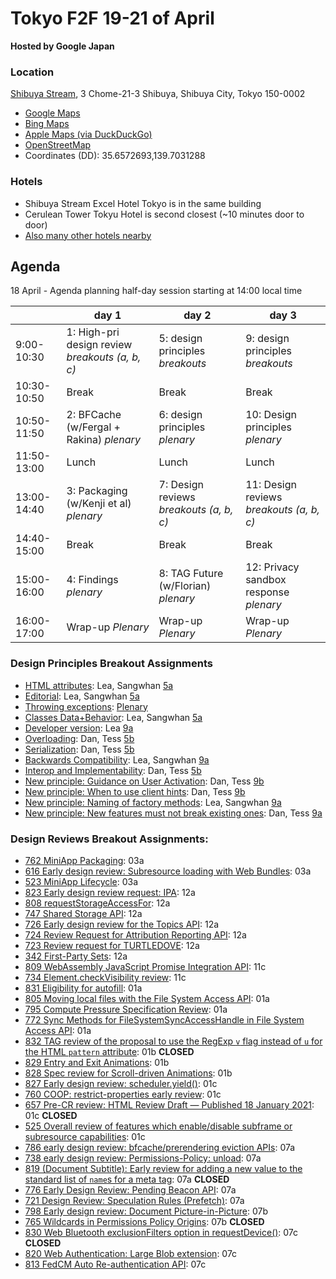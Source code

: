 # Tokyo F2F 19-21 of April

**Hosted by Google Japan**

### Location

[Shibuya Stream](https://goo.gl/maps/3PdGHMeVtyFQiyTYA), 3 Chome-21-3 Shibuya, Shibuya City, Tokyo 150-0002

 - [Google Maps](https://goo.gl/maps/3PdGHMeVtyFQiyTYA)
 - [Bing Maps](https://www.bing.com/maps?osid=07da5346-50cd-4b97-b362-01bcde48c73a&cp=35.657227~139.69363&lvl=16&pi=0&imgid=9568484b-48c1-4e35-877c-31d2e1a4728b&v=2&sV=2&form=S00027)
 - [Apple Maps (via DuckDuckGo)](https://duckduckgo.com/?q=Shibuya+Stream&ia=web&iaxm=maps&strict_bbox=0&bbox=35.66002790378684%2C139.69722642852787%2C35.6543921148607%2C139.7088135714722&metatoken=0)
 - [OpenStreetMap](https://www.openstreetmap.org/way/521438304)
 - Coordinates (DD): 35.6572693,139.7031288

### Hotels

 - Shibuya Stream Excel Hotel Tokyo is in the same building
 - Cerulean Tower Tokyu Hotel is second closest (~10 minutes door to door)
 - [Also many other hotels nearby](https://www.google.com/travel/hotels/Shibuya%20Station?q=hotel%20near%20shibuya%20station&g2lb=2502548%2C2503771%2C2503781%2C2504163%2C4258168%2C4270442%2C4284970%2C4291517%2C4306835%2C4429192%2C4515404%2C4597339%2C4723331%2C4731329%2C4757164%2C4778035%2C4814050%2C4821091%2C4861688%2C4864715%2C4874190%2C4886082%2C4886480%2C4893075%2C4902277%2C4905351%2C4906023%2C4926165%2C4926489%2C4931360%2C4936396%2C4937897%2C4938721%2C4940606%2C4942347%2C4946428%2C4949173%2C4950242&hl=en-JP&gl=jp&ssta=1&ts=CAESCgoCCAMKAggDEAAaIAoCGgASGhIUCgcI5w8QBBgSEgcI5w8QBBgWGAQyAggBKgkKBToDSlBZGgA&rp=ogEPU2hpYnV5YSBTdGF0aW9uOAFAAEgCmgICCAA&ap=MAFagAEKBgignAEQACIDSlBZKhYKBwjnDxACGA0SBwjnDxACGA4YASgAsAEBWAFoAXIECAIYAJoBERIPU2hpYnV5YSBTdGF0aW9uogERCggvbS8wN2RmaxIFVG9reW-qAQoKAggREgIIVxgBkgICCBOSAgIIEpICAggOkgICCBSSAQIgAWgA&ictx=1&sa=X&utm_campaign=sharing&utm_medium=link&utm_source=htls)

## Agenda

18 April - Agenda planning half-day session starting at 14:00 local time

|   | day 1    | day 2                                                       | day 3                                   |
|---|-----|--------------------------------------------------------|------------------------------------|
|9:00-10:30|1: High-pri design review *breakouts (a, b, c)*|5: design principles *breakouts*                          |9: design principles *breakouts*      |
|10:30-10:50|Break|Break                                                   |Break                               |
|10:50-11:50|2: BFCache (w/Fergal + Rakina) *plenary*|6: design principles *plenary*                            |10: Design principles *plenary*       |
|11:50-13:00|Lunch|Lunch                                                   |Lunch                               |
|13:00-14:40|3: Packaging (w/Kenji et al) *plenary*|7: Design reviews *breakouts (a, b, c)*                    |11: Design reviews *breakouts (a, b, c)*|
|14:40-15:00|Break|Break                                                   |Break                               |
|15:00-16:00|4: Findings *plenary*|8: TAG Future (w/Florian) *plenary*                                   |12: Privacy sandbox response *plenary*|
|16:00-17:00|Wrap-up *Plenary*|Wrap-up *Plenary*                                       |Wrap-up *Plenary*                   |

### Design Principles Breakout Assignments
* [HTML attributes](https://github.com/w3ctag/design-principles/pull/412):	Lea, Sangwhan	[5a](https://github.com/w3ctag/meetings/blob/gh-pages/2023/04-tokyo/minutes.md#5a) 
* [Editorial](https://github.com/w3ctag/design-principles/pull/409):	Lea, Sangwhan	[5a](https://github.com/w3ctag/meetings/blob/gh-pages/2023/04-tokyo/minutes.md#5a)
* [Throwing exceptions](https://github.com/w3ctag/design-principles/pull/408):	[Plenary](https://github.com/w3ctag/meetings/blob/gh-pages/2023/04-tokyo/minutes.md#design-principles-plenary)
* [Classes Data+Behavior](https://github.com/w3ctag/design-principles/pull/403):	Lea, Sangwhan	[5a](https://github.com/w3ctag/meetings/blob/gh-pages/2023/04-tokyo/minutes.md#5a)
* [Developer version](https://github.com/w3ctag/design-principles/pull/386): Lea	[9a](https://github.com/w3ctag/meetings/blob/gh-pages/2023/04-tokyo/minutes.md#9a)
* [Overloading](https://github.com/w3ctag/design-principles/pull/372):	Dan, Tess	[5b](https://github.com/w3ctag/meetings/blob/gh-pages/2023/04-tokyo/minutes.md#5b)
* [Serialization](https://github.com/w3ctag/design-principles/pull/372):	Dan, Tess	[5b](https://github.com/w3ctag/meetings/blob/gh-pages/2023/04-tokyo/minutes.md#5b)
* [Backwards Compatibility](https://github.com/w3ctag/design-principles/pull/354):	Lea, Sangwhan	[9a](https://github.com/w3ctag/meetings/blob/gh-pages/2023/04-tokyo/minutes.md#9a)
* [Interop and Implementability](https://github.com/w3ctag/design-principles/pull/290):	Dan, Tess	[5b](https://github.com/w3ctag/meetings/blob/gh-pages/2023/04-tokyo/minutes.md#5b)
* [New principle: Guidance on User Activation](https://github.com/w3ctag/design-principles/issues/314):	Dan, Tess	[9b](https://github.com/w3ctag/meetings/blob/gh-pages/2023/04-tokyo/minutes.md#9b)
* [New principle: When to use client hints](https://github.com/w3ctag/design-principles/issues/307):	Dan, Tess	[9b](https://github.com/w3ctag/meetings/blob/gh-pages/2023/04-tokyo/minutes.md#9b)
* [New principle: Naming of factory methods](https://github.com/w3ctag/design-principles/issues/378):	Lea, Sangwhan	[9a](https://github.com/w3ctag/meetings/blob/gh-pages/2023/04-tokyo/minutes.md#9a)
* [New principle: New features must not break existing ones](https://github.com/w3ctag/design-principles/issues/297):	Dan, Tess	[9a](https://github.com/w3ctag/meetings/blob/gh-pages/2023/04-tokyo/minutes.md#9a)

### Design Reviews Breakout Assignments:
* [762 MiniApp Packaging](https://github.com/w3ctag/design-reviews/issues/762): 03a
* [616 Early design review: Subresource loading with Web Bundles](https://github.com/w3ctag/design-reviews/issues/616): 03a
* [523 MiniApp Lifecycle](https://github.com/w3ctag/design-reviews/issues/523): 03a
* [823 Early design review request: IPA](https://github.com/w3ctag/design-reviews/issues/823): 12a
* [808 requestStorageAccessFor](https://github.com/w3ctag/design-reviews/issues/808): 12a
* [747 Shared Storage API](https://github.com/w3ctag/design-reviews/issues/747): 12a
* [726 Early design review for the Topics API](https://github.com/w3ctag/design-reviews/issues/726): 12a
* [724 Review Request for Attribution Reporting API](https://github.com/w3ctag/design-reviews/issues/724): 12a
* [723 Review request for TURTLEDOVE](https://github.com/w3ctag/design-reviews/issues/723): 12a
* [342 First-Party Sets](https://github.com/w3ctag/design-reviews/issues/342): 12a
* [809 WebAssembly JavaScript Promise Integration API](https://github.com/w3ctag/design-reviews/issues/809): 11c
* [734 Element.checkVisibility review](https://github.com/w3ctag/design-reviews/issues/734): 11c
* [831 Eligibility for autofill](https://github.com/w3ctag/design-reviews/issues/831): 01a
* [805 Moving local files with the File System Access API](https://github.com/w3ctag/design-reviews/issues/805): 01a
* [795 Compute Pressure Specification Review](https://github.com/w3ctag/design-reviews/issues/795): 01a
* [772 Sync Methods for FileSystemSyncAccessHandle in File System Access API](https://github.com/w3ctag/design-reviews/issues/772): 01a
* [832 TAG review of the proposal to use the RegExp `v` flag instead of `u` for the HTML `pattern` attribute](https://github.com/w3ctag/design-reviews/issues/832): 01b **CLOSED**
* [829 Entry and Exit Animations](https://github.com/w3ctag/design-reviews/issues/829): 01b
* [828 Spec review for Scroll-driven Animations](https://github.com/w3ctag/design-reviews/issues/828): 01b
* [827 Early design review: scheduler.yield()](https://github.com/w3ctag/design-reviews/issues/827): 01c
* [760 COOP: restrict-properties early review](https://github.com/w3ctag/design-reviews/issues/760): 01c
* [657 Pre-CR review: HTML Review Draft — Published 18 January 2021](https://github.com/w3ctag/design-reviews/issues/657): 01c **CLOSED**
* [525 Overall review of features which enable/disable subframe or subresource capabilities](https://github.com/w3ctag/design-reviews/issues/525): 01c
* [786 early design review: bfcache/prerendering eviction APIs](https://github.com/w3ctag/design-reviews/issues/786): 07a
* [738 early design review: Permissions-Policy: unload](https://github.com/w3ctag/design-reviews/issues/738): 07a
* [819 (Document Subtitle): Early review for adding a new value to the standard list of `name`s for a meta tag](https://github.com/w3ctag/design-reviews/issues/819): 07a **CLOSED**
* [776 Early Design Review: Pending Beacon API](https://github.com/w3ctag/design-reviews/issues/776): 07a
* [721 Design Review: Speculation Rules (Prefetch)](https://github.com/w3ctag/design-reviews/issues/721): 07a
* [798 Early design review: Document Picture-in-Picture](https://github.com/w3ctag/design-reviews/issues/798): 07b
* [765 Wildcards in Permissions Policy Origins](https://github.com/w3ctag/design-reviews/issues/765): 07b **CLOSED**
* [830 Web Bluetooth exclusionFilters option in requestDevice()](https://github.com/w3ctag/design-reviews/issues/830): 07c **CLOSED**
* [820 Web Authentication: Large Blob extension](https://github.com/w3ctag/design-reviews/issues/820): 07c
* [813 FedCM Auto Re-authentication API](https://github.com/w3ctag/design-reviews/issues/813): 07c




